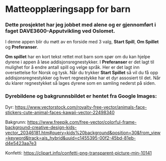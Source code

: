 # Matteopplæringsapp for barn 

### Dette prosjektet har jeg jobbet med alene og er gjennomført i faget DAVE3600-Apputvikling ved Oslomet.

I denne appen blir du møtt av en forside med 3 valg, **Start Spill**, **Om Spillet** og **Preferanser**.

**Om spillet** har en kort tekst rettet mot barn som spør om du kan hjelpe dyrene i appen å løse addisjonsregnestykker.
I **Preferanser** er det lagt til mulighet for å endre antall spill og velge språk. Her er det lagt inn oversettelse for 
Norsk og tysk. Når du trykker **Start Spillet** så vil du få opp addisjonsregnestykker og hvert regnestykke har et dyr 
assosiert til det. Når du klarer regnestykket så lages dyrene som en samling nederst på siden. 

### Dyrebildene og bakgrunnsbildet er hentet fra Google Images:
Dyr:
https://www.vectorstock.com/royalty-free-vector/animals-face-stickers-cute-animal-faces-kawaii-vector-22498340

Bakgrunn:
https://www.freepik.com/free-vector/colorful-frame-background-creative-design-kids-vector_20346181.htm#query=kids%20background&position=30&from_view=keyword&track=ais_hybrid&uuid=c1455395-00f2-45bd-81eb-d4e5423aa7e3

Konfetti:
https://clipart.info/confetti-png-transparent-picture-min-10141



